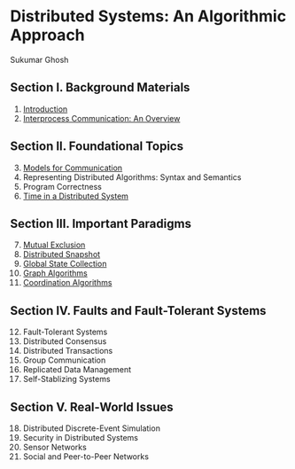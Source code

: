 # Distributed Systems: An Algorithmic Approach

Sukumar Ghosh

## Section I. Background Materials

1. [Introduction](01.Introduction.md)
2. [Interprocess Communication: An Overview](02.Interprocess_Communication.md)

## Section II. Foundational Topics

3. [Models for Communication](03.Models_for_Communication.md)
4. Representing Distributed Algorithms: Syntax and Semantics
5. Program Correctness
6. [Time in a Distributed System](06.Time.md)

## Section III. Important Paradigms

7. [Mutual Exclusion](07.Mutual_Exclusion.md)
8. [Distributed Snapshot](08.Distributed_Snapshot.md)
9. [Global State Collection](09.Global_State_Collection.md)
10. [Graph Algorithms](10.Graph_Algorithms.md)
11. [Coordination Algorithms](11.Coordination_Algorithms.md)

## Section IV. Faults and Fault-Tolerant Systems

12. Fault-Tolerant Systems
13. Distributed Consensus
14. Distributed Transactions
15. Group Communication
16. Replicated Data Management
17. Self-Stablizing Systems

## Section V. Real-World Issues

18. Distributed Discrete-Event Simulation
19. Security in Distributed Systems
20. Sensor Networks
21. Social and Peer-to-Peer Networks
